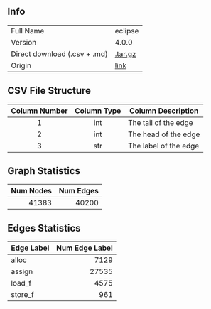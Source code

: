 ## Info

| | |
|---|---|
| Full Name | eclipse |
| Version | 4.0.0 |
| Direct download (.csv + .md) | [.tar.gz](https://cfpq-data.storage.yandexcloud.net/4.0.0/graph/eclipse.tar.gz) |
| Origin | [link](https://dacapobench.sourceforge.net) |

## CSV File Structure

| Column Number | Column Type | Column Description |
|:---:|:---:|---|
| 1 | int | The tail of the edge |
| 2 | int | The head of the edge |
| 3 | str | The label of the edge |

## Graph Statistics

| Num Nodes | Num Edges |
|---:|---:|
| 41383 | 40200 |

## Edges Statistics

| Edge Label | Num Edge Label |
|:---|---:|
| alloc | 7129 |
| assign | 27535 |
| load_f | 4575 |
| store_f | 961 |
